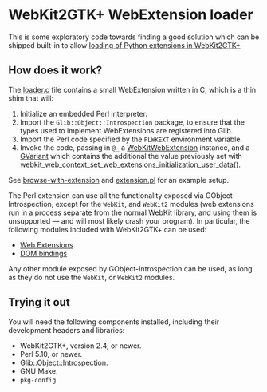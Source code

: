 WebKit2GTK+ WebExtension loader
======================================

This is some exploratory code towards finding a good solution which can be
shipped built-in to allow
[loading of Python extensions in WebKit2GTK+](https://bugs.webkit.org/show_bug.cgi?id=140745)


How does it work?
-----------------

The [loader.c](loader.c) file contains a small WebExtension
written in C, which is a thin shim that will:

1. Initialize an embedded Perl interpreter.
2. Import the `Glib::Object::Introspection` package, to ensure that the
   types used to implement WebExtensions are registered into Glib.
3. Import the Perl code specified by the `PLWKEXT` environment variable.
4. Invoke the code, passing in `@_` a
   [WebKitWebExtension](http://webkitgtk.org/reference/webkit2gtk/stable/WebKitWebExtension.html)
   instance, and a
   [GVariant](https://developer.gnome.org/glib/stable/glib-GVariant.html)
   which contains the additional the value previously set with
   [webkit_web_context_set_web_extensions_initialization_user_data()](http://webkitgtk.org/reference/webkit2gtk/stable/WebKitWebContext.html#webkit-web-context-set-web-extensions-initialization-user-data).

See [browse-with-extension](browse-with-extension) and [extension.pl](extension.pl) for an example setup.

The Perl extension can use all the functionality exposed via
GObject-Introspection, except for the `WebKit`, and `WebKit2` modules (web
extensions run in a process separate from the normal WebKit library, and using
them is unsupported — and will most likely crash your program). In particular,
the following modules included with WebKit2GTK+ can be used:

* [Web Extensions](http://webkitgtk.org/reference/webkit2gtk/stable/ch02.html)
* [DOM bindings](http://webkitgtk.org/reference/webkitdomgtk/stable/index.html)

Any other module exposed by GObject-Introspection can be used, as long as they
do not use the `WebKit`, or `WebKit2` modules.


Trying it out
-------------

You will need the following components installed, including their development
headers and libraries:

* WebKit2GTK+, version 2.4, or newer.
* Perl 5.10, or newer.
* Glib::Object::Introspection.
* GNU Make.
* `pkg-config`

